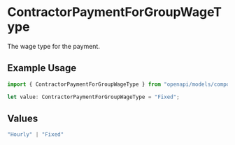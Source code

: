 # ContractorPaymentForGroupWageType

The wage type for the payment.

## Example Usage

```typescript
import { ContractorPaymentForGroupWageType } from "openapi/models/components";

let value: ContractorPaymentForGroupWageType = "Fixed";
```

## Values

```typescript
"Hourly" | "Fixed"
```